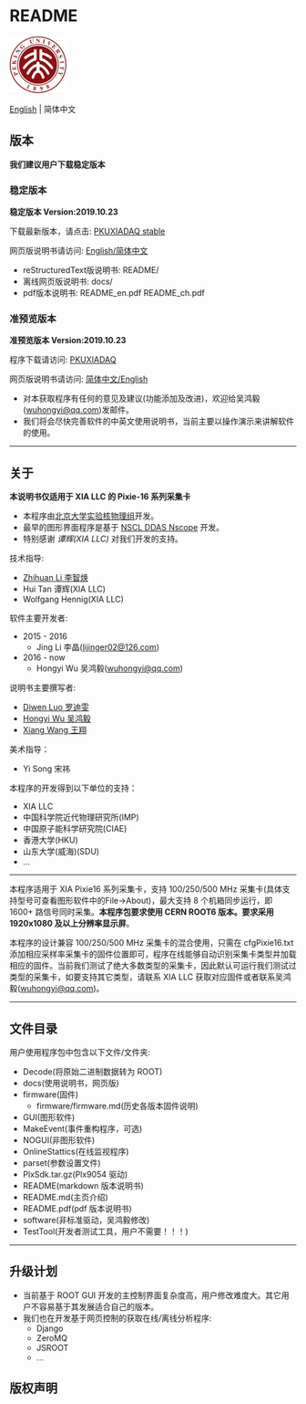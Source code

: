 <!-- README.md --- 
;; 
;; Description: 
;; Author: Hongyi Wu(吴鸿毅)
;; Email: wuhongyi@qq.com 
;; Created: 六 6月 18 13:37:42 2016 (+0800)
;; Last-Updated: 三 10月 23 14:12:19 2019 (+0800)
;;           By: Hongyi Wu(吴鸿毅)
;;     Update #: 139
;; URL: http://wuhongyi.cn -->

# README

<!-- toc -->

![PKU logo](pkulogo100.jpg)

[English](https://github.com/wuhongyi/PKUXIADAQ/blob/master/README.md) | 简体中文

<!-- [English](https://github.com/pkuNucExp/PKUXIADAQ/blob/master/README.md) | 简体中文 -->

## 版本

**我们建议用户下载稳定版本**

### 稳定版本

**稳定版本 Version:2019.10.23**  

下载最新版本，请点击:  [PKUXIADAQ stable](https://github.com/pkuNucExp/PKUXIADAQ)

网页版说明书请访问:  [English/简体中文](https://pkunucexp.github.io/PKUXIADAQ/)


- reStructuredText版说明书: README/  
- 离线网页版说明书: docs/  
- pdf版本说明书: README_en.pdf  README_ch.pdf  


### 准预览版本

**准预览版本 Version:2019.10.23**  

程序下载请访问:  [PKUXIADAQ](https://github.com/wuhongyi/PKUXIADAQ)

网页版说明书请访问:  [简体中文/English](http://wuhongyi.cn/PKUXIADAQ/)


- 对本获取程序有任何的意见及建议(功能添加及改进)，欢迎给吴鸿毅(wuhongyi@qq.com)发邮件。
- 我们将会尽快完善软件的中英文使用说明书，当前主要以操作演示来讲解软件的使用。


----

## 关于

**本说明书仅适用于 XIA LLC 的 Pixie-16 系列采集卡**

- 本程序由[北京大学实验核物理组](https://github.com/pkuNucExp)开发。
- 最早的图形界面程序是基于 [NSCL DDAS Nscope](http://docs.nscl.msu.edu/daq/newsite/ddas-1.1/nscope.html) 开发。
- 特别感谢 *谭辉(XIA LLC)* 对我们开发的支持。


技术指导:
- [Zhihuan Li 李智焕](https://github.com/zhihuanli)
- Hui Tan  谭辉(XIA LLC)
- Wolfgang Hennig(XIA LLC)

软件主要开发者:
- 2015 - 2016
	- Jing Li 李晶(lijinger02@126.com) 
- 2016 - now
	- Hongyi Wu 吴鸿毅(wuhongyi@qq.com) 

说明书主要撰写者:
- [Diwen Luo 罗迪雯](https://github.com/luodiwen)
- [Hongyi Wu 吴鸿毅](https://github.com/wuhongyi)
- [Xiang Wang 王翔](https://github.com/wangxianggit)

美术指导：
- Yi Song 宋祎


本程序的开发得到以下单位的支持：
- XIA LLC
- 中国科学院近代物理研究所(IMP)
- 中国原子能科学研究院(CIAE)
- 香港大学(HKU)
- 山东大学(威海)(SDU)
- ...

----

本程序适用于 XIA Pixie16 系列采集卡，支持 100/250/500 MHz 采集卡(具体支持型号可查看图形软件中的File->About)，最大支持 8 个机箱同步运行，即 1600+ 路信号同时采集。**本程序包要求使用 CERN ROOT6 版本。要求采用 1920x1080 及以上分辨率显示屏**。

本程序的设计兼容 100/250/500 MHz 采集卡的混合使用，只需在 cfgPixie16.txt 添加相应采样率采集卡的固件位置即可，程序在线能够自动识别采集卡类型并加载相应的固件。当前我们测试了绝大多数类型的采集卡，因此默认可运行我们测试过类型的采集卡，如要支持其它类型，请联系 XIA LLC 获取对应固件或者联系吴鸿毅(wuhongyi@qq.com)。


----

## 文件目录

用户使用程序包中包含以下文件/文件夹:

- Decode(将原始二进制数据转为 ROOT)
- docs(使用说明书，网页版)
- firmware(固件)
	- firmware/firmware.md(历史各版本固件说明)
- GUI(图形软件)
- MakeEvent(事件重构程序，可选)
- NOGUI(非图形软件)
- OnlineStattics(在线监视程序)
- parset(参数设置文件)
- PlxSdk.tar.gz(Plx9054 驱动)
- README(markdown 版本说明书)
- README.md(主页介绍)
- README.pdf(pdf 版本说明书)
- software(非标准驱动，吴鸿毅修改)
- TestTool(开发者测试工具，用户不需要！！！)

----

## 升级计划

- 当前基于 ROOT GUI 开发的主控制界面复杂度高，用户修改难度大。其它用户不容易基于其发展适合自己的版本。
- 我们也在开发基于网页控制的获取在线/离线分析程序:
	- Django
	- ZeroMQ
	- JSROOT
	- ...

## 版权声明



<!-- README.md ends here -->
